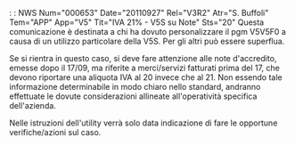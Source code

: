  :  : NWS Num="000653" Date="20110927" Rel="V3R2" Atr="S. Buffoli" Tem="APP" App="V5" Tit="IVA 21% - V5S su Note" Sts="20"
Questa comunicazione è destinata a chi ha dovuto personalizzare il pgm V5V5F0 a causa di un utilizzo
particolare della V5S. Per gli altri può essere superflua.

Se si rientra in questo caso, si deve fare attenzione alle note d'accredito, emesse dopo il 17/09, ma riferite a merci/servizi fatturati prima del 17, che devono riportare una aliquota IVA
al 20 invece che al 21.
Non essendo tale informazione determinabile in modo chiaro nello standard, andranno effettuate le dovute considerazioni allineate all'operatività specifica dell'azienda.

Nelle istruzioni dell'utility verrà solo data indicazione di fare le opportune verifiche/azioni sul caso.
